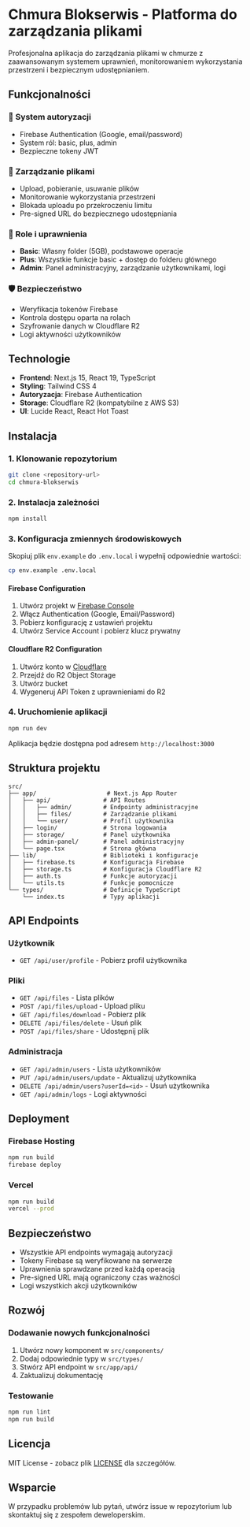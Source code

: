 # Chmura Blokserwis - Platforma do zarządzania plikami

Profesjonalna aplikacja do zarządzania plikami w chmurze z zaawansowanym systemem uprawnień, monitorowaniem wykorzystania przestrzeni i bezpiecznym udostępnianiem.

## Funkcjonalności

### 🔐 System autoryzacji
- Firebase Authentication (Google, email/password)
- System ról: basic, plus, admin
- Bezpieczne tokeny JWT

### 📁 Zarządzanie plikami
- Upload, pobieranie, usuwanie plików
- Monitorowanie wykorzystania przestrzeni
- Blokada uploadu po przekroczeniu limitu
- Pre-signed URL do bezpiecznego udostępniania

### 👥 Role i uprawnienia
- **Basic**: Własny folder (5GB), podstawowe operacje
- **Plus**: Wszystkie funkcje basic + dostęp do folderu głównego
- **Admin**: Panel administracyjny, zarządzanie użytkownikami, logi

### 🛡️ Bezpieczeństwo
- Weryfikacja tokenów Firebase
- Kontrola dostępu oparta na rolach
- Szyfrowanie danych w Cloudflare R2
- Logi aktywności użytkowników

## Technologie

- **Frontend**: Next.js 15, React 19, TypeScript
- **Styling**: Tailwind CSS 4
- **Autoryzacja**: Firebase Authentication
- **Storage**: Cloudflare R2 (kompatybilne z AWS S3)
- **UI**: Lucide React, React Hot Toast

## Instalacja

### 1. Klonowanie repozytorium
```bash
git clone <repository-url>
cd chmura-blokserwis
```

### 2. Instalacja zależności
```bash
npm install
```

### 3. Konfiguracja zmiennych środowiskowych
Skopiuj plik `env.example` do `.env.local` i wypełnij odpowiednie wartości:

```bash
cp env.example .env.local
```

#### Firebase Configuration
1. Utwórz projekt w [Firebase Console](https://console.firebase.google.com/)
2. Włącz Authentication (Google, Email/Password)
3. Pobierz konfigurację z ustawień projektu
4. Utwórz Service Account i pobierz klucz prywatny

#### Cloudflare R2 Configuration
1. Utwórz konto w [Cloudflare](https://cloudflare.com/)
2. Przejdź do R2 Object Storage
3. Utwórz bucket
4. Wygeneruj API Token z uprawnieniami do R2

### 4. Uruchomienie aplikacji
```bash
npm run dev
```

Aplikacja będzie dostępna pod adresem `http://localhost:3000`

## Struktura projektu

```
src/
├── app/                    # Next.js App Router
│   ├── api/               # API Routes
│   │   ├── admin/         # Endpointy administracyjne
│   │   ├── files/         # Zarządzanie plikami
│   │   └── user/          # Profil użytkownika
│   ├── login/             # Strona logowania
│   ├── storage/           # Panel użytkownika
│   ├── admin-panel/       # Panel administracyjny
│   └── page.tsx           # Strona główna
├── lib/                   # Biblioteki i konfiguracje
│   ├── firebase.ts        # Konfiguracja Firebase
│   ├── storage.ts         # Konfiguracja Cloudflare R2
│   ├── auth.ts            # Funkcje autoryzacji
│   └── utils.ts           # Funkcje pomocnicze
└── types/                 # Definicje TypeScript
    └── index.ts           # Typy aplikacji
```

## API Endpoints

### Użytkownik
- `GET /api/user/profile` - Pobierz profil użytkownika

### Pliki
- `GET /api/files` - Lista plików
- `POST /api/files/upload` - Upload pliku
- `GET /api/files/download` - Pobierz plik
- `DELETE /api/files/delete` - Usuń plik
- `POST /api/files/share` - Udostępnij plik

### Administracja
- `GET /api/admin/users` - Lista użytkowników
- `PUT /api/admin/users/update` - Aktualizuj użytkownika
- `DELETE /api/admin/users?userId=<id>` - Usuń użytkownika
- `GET /api/admin/logs` - Logi aktywności

## Deployment

### Firebase Hosting
```bash
npm run build
firebase deploy
```

### Vercel
```bash
npm run build
vercel --prod
```

## Bezpieczeństwo

- Wszystkie API endpoints wymagają autoryzacji
- Tokeny Firebase są weryfikowane na serwerze
- Uprawnienia sprawdzane przed każdą operacją
- Pre-signed URL mają ograniczony czas ważności
- Logi wszystkich akcji użytkowników

## Rozwój

### Dodawanie nowych funkcjonalności
1. Utwórz nowy komponent w `src/components/`
2. Dodaj odpowiednie typy w `src/types/`
3. Stwórz API endpoint w `src/app/api/`
4. Zaktualizuj dokumentację

### Testowanie
```bash
npm run lint
npm run build
```

## Licencja

MIT License - zobacz plik [LICENSE](LICENSE) dla szczegółów.

## Wsparcie

W przypadku problemów lub pytań, utwórz issue w repozytorium lub skontaktuj się z zespołem deweloperskim.
